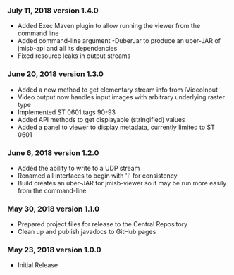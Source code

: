 ### July 11, 2018 version 1.4.0
 * Added Exec Maven plugin to allow running the viewer from the command line
 * Added command-line argument -DuberJar to produce an uber-JAR of jmisb-api
   and all its dependencies
 * Fixed resource leaks in output streams

### June 20, 2018 version 1.3.0
 * Added a new method to get elementary stream info from IVideoInput
 * Video output now handles input images with arbitrary underlying raster type
 * Implemented ST 0601 tags 90-93
 * Added API methods to get displayable (stringified) values
 * Added a panel to viewer to display metadata, currently limited to ST 0601

### June 6, 2018 version 1.2.0
 * Added the ability to write to a UDP stream
 * Renamed all interfaces to begin with 'I' for consistency
 * Build creates an uber-JAR for jmisb-viewer so it may be run more easily 
   from the command-line
 
### May 30, 2018 version 1.1.0
 * Prepared project files for release to the Central Repository
 * Clean up and publish javadocs to GitHub pages

### May 23, 2018 version 1.0.0
 * Initial Release
